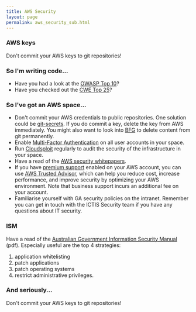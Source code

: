 ```yaml
---
title: AWS Security
layout: page
permalink: aws_security_sub.html
---
```


### AWS keys
Don't commit your AWS keys to git repositories!

### So I'm writing code...
* Have you had a look at the [OWASP Top 10](https://www.owasp.org/index.php/OWASP_Top_Ten_Cheat_Sheet)?
* Have you checked out the [CWE Top 25](http://cwe.mitre.org/top25/index.html#Listing)?

### So I've got an AWS space...

* Don't commit your AWS credentials to public repositories. One solution could be [git-secrets](https://github.com/awslabs/git-secrets). If you do commit a key, delete the key from AWS immediately. You might also want to look into [BFG](https://github.com/IBM-Swift/BluePic/wiki/Using-BFG-Repo-Cleaner-tool-to-remove-sensitive-files-from-your-git-repo) to delete content from git permanently.
* Enable [Multi-Factor Authentication](https://aws.amazon.com/iam/details/mfa/) on all user accounts in your space.
* Run [Cloudsploit](https://github.com/GeoscienceAustralia/cloudsploit-lambda) regularly to audit the security of the infrastructure in your space.
* Have a read of the [AWS security whitepapers](https://aws.amazon.com/whitepapers/).
* If you have [premium support](https://aws.amazon.com/premiumsupport/) enabled on your AWS account, you can use [AWS Trusted Advisor](https://aws.amazon.com/premiumsupport/trustedadvisor/), which can help you reduce cost, increase performance, and improve security by optimizing your AWS environment. Note that business support incurs an additional fee on your account.
* Familiarise yourself with GA security policies on the intranet. Remember you can get in touch with the ICTIS Security team if you have any questions about IT security.

### ISM

Have a read of the [Australian Government Information Security Manual](http://www.asd.gov.au/publications/Information_Security_Manual_2016_Controls.pdf) (pdf). Especially useful are the top 4 strategies:

1. application whitelisting
2. patch applications
3. patch operating systems
4. restrict administrative privileges.

### And seriously...
Don't commit your AWS keys to git repositories!
